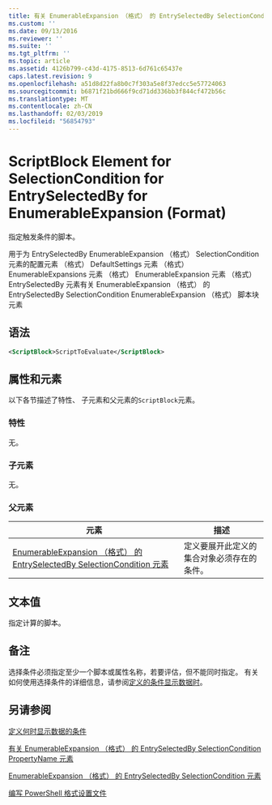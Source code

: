 ```yaml
---
title: 有关 EnumerableExpansion （格式） 的 EntrySelectedBy SelectionCondition 的脚本块元素 |Microsoft Docs
ms.custom: ''
ms.date: 09/13/2016
ms.reviewer: ''
ms.suite: ''
ms.tgt_pltfrm: ''
ms.topic: article
ms.assetid: 4126b799-c43d-4175-8513-6d761c65437e
caps.latest.revision: 9
ms.openlocfilehash: a51d8d22fa8b0c7f303a5e8f37edcc5e57724063
ms.sourcegitcommit: b6871f21bd666f9cd71dd336bb3f844cf472b56c
ms.translationtype: MT
ms.contentlocale: zh-CN
ms.lasthandoff: 02/03/2019
ms.locfileid: "56854793"
---
```

# <a name="scriptblock-element-for-selectioncondition-for-entryselectedby-for-enumerableexpansion-format"></a>ScriptBlock Element for SelectionCondition for EntrySelectedBy for EnumerableExpansion (Format)

指定触发条件的脚本。

用于为 EntrySelectedBy EnumerableExpansion （格式） SelectionCondition 元素的配置元素 （格式） DefaultSettings 元素 （格式） EnumerableExpansions 元素 （格式） EnumerableExpansion 元素 （格式） EntrySelectedBy 元素有关 EnumerableExpansion （格式） 的 EntrySelectedBy SelectionCondition EnumerableExpansion （格式） 脚本块元素

## <a name="syntax"></a>语法

```xml
<ScriptBlock>ScriptToEvaluate</ScriptBlock>
```

## <a name="attributes-and-elements"></a>属性和元素

以下各节描述了特性、 子元素和父元素的`ScriptBlock`元素。

### <a name="attributes"></a>特性

无。

### <a name="child-elements"></a>子元素

无。

### <a name="parent-elements"></a>父元素

|元素|描述|
|-------------|-----------------|
|[EnumerableExpansion （格式） 的 EntrySelectedBy SelectionCondition 元素](./selectioncondition-element-for-entryselectedby-for-enumerableexpansion-format.md)|定义要展开此定义的集合对象必须存在的条件。|

## <a name="text-value"></a>文本值

指定计算的脚本。

## <a name="remarks"></a>备注

选择条件必须指定至少一个脚本或属性名称，若要评估，但不能同时指定。 有关如何使用选择条件的详细信息，请参阅[定义的条件显示数据时](./defining-conditions-for-displaying-data.md)。

## <a name="see-also"></a>另请参阅

[定义何时显示数据的条件](./defining-conditions-for-displaying-data.md)

[有关 EnumerableExpansion （格式） 的 EntrySelectedBy SelectionCondition PropertyName 元素](./propertyname-element-for-selectioncondition-for-entryselectedby-for-enumerableexpansion-format.md)

[EnumerableExpansion （格式） 的 EntrySelectedBy SelectionCondition 元素](./selectioncondition-element-for-entryselectedby-for-enumerableexpansion-format.md)

[编写 PowerShell 格式设置文件](./writing-a-powershell-formatting-file.md)
